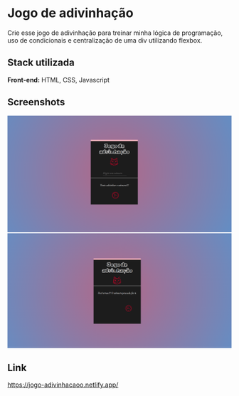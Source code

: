 
# Jogo de adivinhação 

Crie esse jogo de adivinhação para treinar minha lógica de programação, uso de condicionais e centralização de uma div utilizando flexbox.


## Stack utilizada

**Front-end:** HTML, CSS, Javascript




## Screenshots

![PAGINA](https://github.com/MoisesssDev/algoritmo_adivinhacao/blob/main/screenshot/jogo-adivinhacao.png?raw=true)
![PAGINA](https://github.com/MoisesssDev/algoritmo_adivinhacao/blob/main/screenshot/jogo-adivinhacao1.png?raw=true)



## Link

https://jogo-adivinhacaoo.netlify.app/


